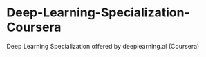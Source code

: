 # Deep-Learning-Specialization-Coursera
Deep Learning Specialization offered by deeplearning.al (Coursera)

